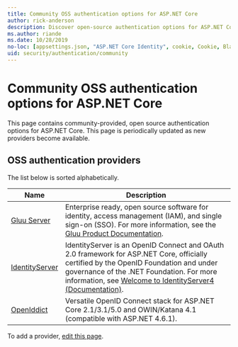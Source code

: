 ```yaml
---
title: Community OSS authentication options for ASP.NET Core
author: rick-anderson
description: Discover open-source authentication options for ASP.NET Core.
ms.author: riande
ms.date: 10/28/2019
no-loc: [appsettings.json, "ASP.NET Core Identity", cookie, Cookie, Blazor, "Blazor Server", "Blazor WebAssembly", "Identity", "Let's Encrypt", Razor, SignalR]
uid: security/authentication/community
---
```

# Community OSS authentication options for ASP.NET Core

This page contains community-provided, open source authentication options for ASP.NET Core. This page is periodically updated as new providers become available.

## OSS authentication providers

The list below is sorted alphabetically.

| Name | Description |
| ---- | ----------- |
| [Gluu Server](https://gluu.org/) | Enterprise ready, open source software for identity, access management (IAM), and single sign-on (SSO). For more information, see the [Gluu Product Documentation](https://gluu.org/docs/). |
| [IdentityServer](https://identityserver.io/) | IdentityServer is an OpenID Connect and OAuth 2.0 framework for ASP.NET Core, officially certified by the OpenID Foundation and under governance of the .NET Foundation. For more information, see [Welcome to IdentityServer4 (Documentation)](https://identityserver4.readthedocs.io/en/latest/). |
| [OpenIddict](https://github.com/openiddict/openiddict-core) | Versatile OpenID Connect stack for ASP.NET Core 2.1/3.1/5.0 and OWIN/Katana 4.1 (compatible with ASP.NET 4.6.1). |

To add a provider, [edit this page](https://github.com/login?return_to=https%3A%2F%2Fgithub.com%2Faspnet%2FDocs%2Fedit%2Fmaster%2Faspnetcore%2Fsecurity%2Fauthentication%2Fcommunity.md).
